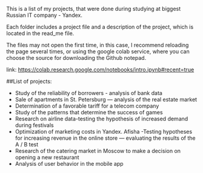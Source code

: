 This is a list of my projects, that were done during studying at biggest Russian IT company - Yandex.

Each folder includes a project file and a description of the project, which is located in the read_me file.

The files may not open the first time, in this case, I recommend reloading the page several times, or using the google colab service, where you can choose the source for downloading the Github notepad.



link: https://colab.research.google.com/notebooks/intro.ipynb#recent=true


##List of projects:
- Study of the reliability of borrowers - analysis of bank data
- Sale of apartments in St. Petersburg — analysis of the real estate market
- Determination of a favorable tariff for a telecom company
- Study of the patterns that determine the success of games
- Research on airline data-testing the hypothesis of increased demand during festivals
- Optimization of marketing costs in Yandex. Afisha
-Testing hypotheses for increasing revenue in the online store — evaluating the results of the A / B test
- Research of the catering market in Moscow to make a decision on opening a new restaurant
- Analysis of user behavior in the mobile app










